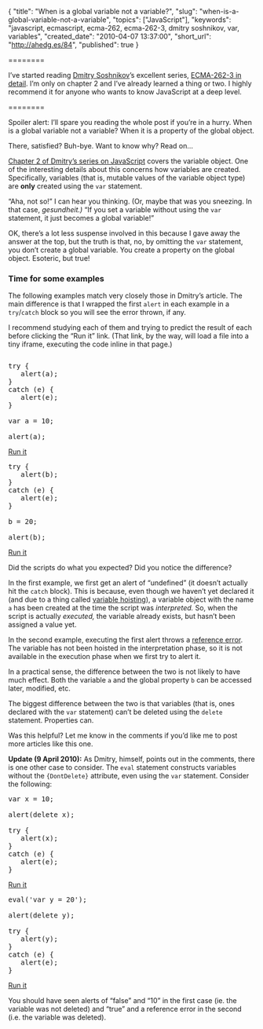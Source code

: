 {
  "title": "When is a global variable not a variable?",
  "slug": "when-is-a-global-variable-not-a-variable",
  "topics": ["JavaScript"],
  "keywords": "javascript, ecmascript, ecma-262, ecma-262-3, dmitry soshnikov, var, variables",
  "created_date": "2010-04-07 13:37:00",
  "short_url": "http://ahedg.es/84",
  "published": true
}

========

I’ve started reading [Dmitry Soshnikov](http://twitter.com/DmitrySoshnikov)’s excellent series, [ECMA-262-3 in detail](http://dmitrysoshnikov.com/ecmascript/). I’m only on chapter 2 and I’ve already learned a thing or two. I highly recommend it for anyone who wants to know JavaScript at a deep level.

========

Spoiler alert: I’ll spare you reading the whole post if you’re in a hurry. When is a global variable not a variable? When it is a property of the global object.

There, satisfied? Buh-bye. Want to know why? Read on…

[Chapter 2 of Dmitry’s series on JavaScript](http://dmitrysoshnikov.com/ecmascript/chapter-2-variable-object/) covers the variable object. One of the interesting details about this concerns how variables are created. Specifically, variables (that is, mutable values of the variable object type) are **only** created using the `var` statement.

“Aha, not so!” I can hear you thinking. (Or, maybe that was you sneezing. In that case, _gesundheit.)_ “If you set a variable without using the `var` statement, it just becomes a global variable!”

OK, there’s a lot less suspense involved in this because I gave away the answer at the top, but the truth is that, no, by omitting the `var` statement, you don’t create a global variable. You create a property on the global object. Esoteric, but true!

### Time for some examples

The following examples match very closely those in Dmitry’s article. The main difference is that I wrapped the first `alert` in each example in a `try`/`catch` block so you will see the error thrown, if any.

I recommend studying each of them and trying to predict the result of each before clicking the “Run it” link. (That link, by the way, will load a file into a tiny iframe, executing the code inline in that page.)

<iframe name="runner" src="about:blank" style="width: 0;height: 0;border: none !important;margin: 0;padding: 0;"></iframe>

<pre class="sh_javascript">try {
   alert(a);
}
catch (e) {
   alert(e);
}

var a = 10;

alert(a);</pre>

<a target="runner" href="/blog/assets/files/global-variable.html">Run it</a>

<pre class="sh_javascript">try {
   alert(b);
}
catch (e) {
   alert(e);
}

b = 20;

alert(b);</pre>

<a target="runner" href="/blog/assets/files/global-property.html">Run it</a>

</div>

Did the scripts do what you expected? Did you notice the difference?

In the first example, we first get an alert of “undefined” (it doesn’t actually hit the `catch` block). This is because, even though we haven’t yet declared it (and due to a thing called [variable hoisting](http://stackoverflow.com/questions/1162561/whats-wrong-with-defining-javascript-variables-within-if-blocks/1162756#1162756)), a variable object with the name `a` has been created at the time the script was _interpreted._ So, when the script is actually _executed,_ the variable already exists, but hasn’t been assigned a value yet.

In the second example, executing the first alert throws a [reference error](https://developer.mozilla.org/en/Core_JavaScript_1.5_Reference/Global_Objects/ReferenceError). The variable has not been hoisted in the interpretation phase, so it is not available in the execution phase when we first try to alert it.

In a practical sense, the difference between the two is not likely to have much effect. Both the variable `a` and the global property `b` can be accessed later, modified, etc.

The biggest difference between the two is that variables (that is, ones declared with the `var` statement) can’t be deleted using the `delete` statement. Properties can.

Was this helpful? Let me know in the comments if you’d like me to post more articles like this one.

**Update (9 April 2010):** As Dmitry, himself, points out in the comments, there is one other case to consider. The `eval` statement constructs variables without the `{DontDelete}` attribute, even using the `var` statement. Consider the following:

<pre class="sh_javascript">var x = 10;

alert(delete x);

try {
   alert(x);
}
catch (e) {
   alert(e);
}</pre>

<a target="runner" href="/blog/assets/files/dontdelete-var.html">Run it</a>

<pre class="sh_javascript">eval('var y = 20');

alert(delete y);

try {
   alert(y);
}
catch (e) {
   alert(e);
}</pre>

<a target="runner" href="/blog/assets/files/dontdelete-eval.html">Run it</a>

You should have seen alerts of “false” and “10” in the first case (ie. the variable was not deleted) and “true” and a reference error in the second (i.e. the variable was deleted).
